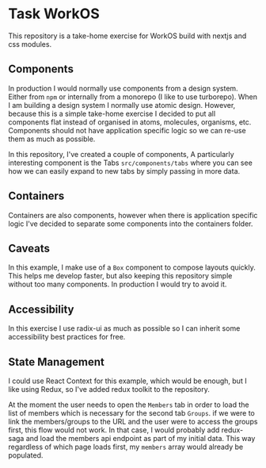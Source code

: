 # Task WorkOS

This repository is a take-home exercise for WorkOS build with nextjs and css modules.

## Components

In production I would normally use components from a design system. Either from `npm` or internally from a monorepo (I like to use turborepo). When I am building a design system I normally use atomic design. However, because this is a simple take-home exercise I decided to put all components flat instead of organised in atoms, molecules, organisms, etc. Components should not have application specific logic so we can re-use them as much as possible.

In this repository, I've created a couple of components, A particularly interesting component is the Tabs `src/components/tabs` where you can see how we can easily expand to new tabs by simply passing in more data.

## Containers

Containers are also components, however when there is application specific logic I've decided to separate some components into the containers folder.

## Caveats

In this example, I make use of a `Box` component to compose layouts quickly. This helps me develop faster, but also keeping this repository simple without too many components. In production I would try to avoid it.

## Accessibility

In this exercise I use radix-ui as much as possible so I can inherit some accessibility best practices for free.

## State Management

I could use React Context for this example, which would be enough, but I like using Redux, so I've added redux toolkit to the repository.

At the moment the user needs to open the `Members` tab in order to load the list of members which is necessary for the second tab `Groups`. if we were to link the members/groups to the URL and the user were to access the groups first, this flow would not work. In that case, I would probably add redux-saga and load the members api endpoint as part of my initial data. This way regardless of which page loads first, my `members` array would already be populated.

